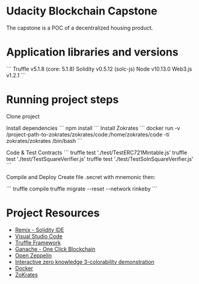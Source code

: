 # Udacity Blockchain Capstone

The capstone is a POC of a decentralized housing product. 

# Application libraries and versions
´´´
Truffle v5.1.8 (core: 5.1.8)
Solidity v0.5.12 (solc-js)
Node v10.13.0
Web3.js v1.2.1
´´´

# Running project steps

Clone project

Install dependencies
  ´´´ 
  npm install
  ´´´
Install Zokrates
  ´´´
  docker run -v /project-path-to-zokrates/zokrates/code:/home/zokrates/code -ti zokrates/zokrates /bin/bash
  ´´´  

Code & Test Contracts
 ´´´ 
 truffle test './test/TestERC721Mintable.js'
 truffle test './test/TestSquareVerifier.js'
 truffle test './test/TestSolnSquareVerifier.js'
 ´´´ 

Compile and Deploy 
 Create file .secret with mnemonic then:

  ´´´ 
  truffle compile
  truffle migrate --reset --network rinkeby
  ´´´ 





# Project Resources

* [Remix - Solidity IDE](https://remix.ethereum.org/)
* [Visual Studio Code](https://code.visualstudio.com/)
* [Truffle Framework](https://truffleframework.com/)
* [Ganache - One Click Blockchain](https://truffleframework.com/ganache)
* [Open Zeppelin ](https://openzeppelin.org/)
* [Interactive zero knowledge 3-colorability demonstration](http://web.mit.edu/~ezyang/Public/graph/svg.html)
* [Docker](https://docs.docker.com/install/)
* [ZoKrates](https://github.com/Zokrates/ZoKrates)
